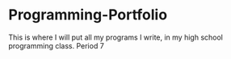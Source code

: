 # Programming-Portfolio
This is where I will put all my programs I write, in my high school programming class.
Period 7
